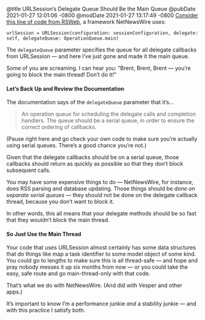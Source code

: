 @title URLSession’s Delegate Queue Should Be the Main Queue
@pubDate 2021-01-27 12:01:06 -0800
@modDate 2021-01-27 13:17:49 -0800
[Consider this line of code from RSWeb](https://github.com/Ranchero-Software/RSWeb/blob/2f7bc7671a751e994e2567c8221ba64e884d5583/Sources/RSWeb/DownloadSession.swift#L56), a framework NetNewsWire uses:

	urlSession = URLSession(configuration: sessionConfiguration, delegate: self, delegateQueue: OperationQueue.main)

The `delegateQueue` parameter specifies the queue for all delegate callbacks from URLSession — and here I’ve just gone and made it the main queue.

Some of you are screaming. I can hear you: “Brent, Brent, Brent — you’re going to block the main thread! Don’t do it!”

#### Let’s Back Up and Review the Documentation

The documentation says of the `delegateQueue` parameter that it’s…

>An operation queue for scheduling the delegate calls and completion handlers. The queue should be a serial queue, in order to ensure the correct ordering of callbacks.

(Pause right here and go check your own code to make sure you’re actually using serial queues. There’s a good chance you’re not.)

Given that the delegate callbacks should be on a serial queue, those callbacks should return as quickly as possible so that they don’t block subsequent calls.

You may have some expensive things to do — NetNewsWire, for instance, does RSS parsing and database updating. Those things should be <em>done on separate serial queues</em> — they should not be done on the delegate callback thread, because you don’t want to block it.

In other words, this all means that your delegate methods should be so fast that they wouldn’t block the main thread.

#### So Just Use the Main Thread

Your code that uses URLSession almost certainly has some data structures that do things like map a task identifier to some model object of some kind. You could go to lengths to make sure this is all thread-safe — and hope and pray nobody messes it up six months from now — or you could take the easy, safe route and go main-thread-only with that code.

That’s what we do with NetNewsWire. (And did with Vesper and other apps.)

It’s important to know I’m a performance junkie *and* a stability junkie — and with this practice I satisfy both.
